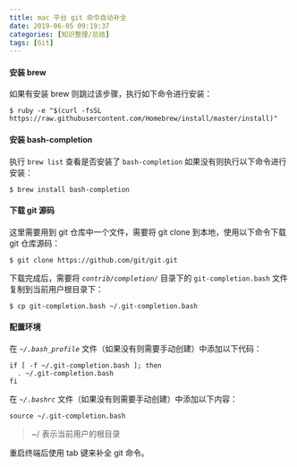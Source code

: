 ```yaml
---
title: mac 平台 git 命令自动补全
date: 2019-06-05 09:19:37
categories: [知识整理/总结]
tags: [Git]
---
```


#### 安装 brew

如果有安装 brew 则跳过该步骤，执行如下命令进行安装：

```
$ ruby -e "$(curl -fsSL https://raw.githubusercontent.com/Homebrew/install/master/install)"
```

#### 安装 bash-completion

执行 `brew list` 查看是否安装了 `bash-completion` 如果没有则执行以下命令进行安装：

```
$ brew install bash-completion
```

<!--more--> 

#### 下载 git 源码

这里需要用到 git 仓库中一个文件，需要将 git clone 到本地，使用以下命令下载 git 仓库源码：

```
$ git clone https://github.com/git/git.git
```

下载完成后，需要将 *`contrib/completion/`* 目录下的 `git-completion.bash` 文件复制到当前用户根目录下：

```
$ cp git-completion.bash ~/.git-completion.bash
```

#### 配置环境

在 *`~/.bash_profile`* 文件（如果没有则需要手动创建）中添加以下代码：

```
if [ -f ~/.git-completion.bash ]; then
  . ~/.git-completion.bash
fi
```

在 *`~/.bashrc`* 文件（如果没有则需要手动创建）中添加以下内容：

```
source ~/.git-completion.bash
```

> ~/ 表示当前用户的根目录

重启终端后使用 tab 键来补全 git 命令。
